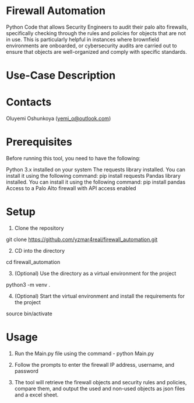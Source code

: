 # Firewall Automation

Python Code that allows Security Engineers to audit their palo alto firewalls, specifically checking through the rules and policies for objects that are not in use. This is particularly helpful in instances where brownfield environments are onboarded, or cybersecurity audits are carried out to ensure that objects are well-organized and comply with specific standards. 

# Use-Case Description 




# Contacts

Oluyemi Oshunkoya (yemi_o@outlook.com)

# Prerequisites

Before running this tool, you need to have the following:

Python 3.x installed on your system
The requests library installed. You can install it using the following command: pip install requests
Pandas library installed. You can install it using the following command: pip install pandas
Access to a Palo Alto firewall with API access enabled

# Setup

1. Clone the repository

git clone https://github.com/yzmar4real/firewall_automation.git

2. CD into the directory 

cd firewall_automation

3. (Optional) Use the directory as a virtual environment for the project

python3 -m venv . 

4. (Optional) Start the virtual environment and install the requirements for the project

source bin/activate

# Usage
1. Run the Main.py file using the command - python Main.py

2. Follow the prompts to enter the firewall IP address, username, and password

3. The tool will retrieve the firewall objects and security rules and policies, compare them, and output the used and non-used objects as json files and a excel sheet. 
